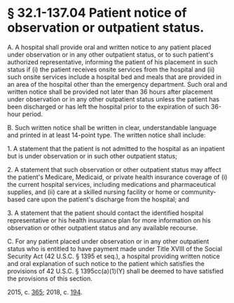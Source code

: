 # § 32.1-137.04 Patient notice of observation or outpatient status.

<p>A. A hospital shall provide oral and written notice to any patient placed under observation or in any other outpatient status, or to such patient's authorized representative, informing the patient of his placement in such status if (i) the patient receives onsite services from the hospital and (ii) such onsite services include a hospital bed and meals that are provided in an area of the hospital other than the emergency department. Such oral and written notice shall be provided not later than 36 hours after placement under observation or in any other outpatient status unless the patient has been discharged or has left the hospital prior to the expiration of such 36-hour period.</p><p>B. Such written notice shall be written in clear, understandable language and printed in at least 14-point type. The written notice shall include:</p><p>1. A statement that the patient is not admitted to the hospital as an inpatient but is under observation or in such other outpatient status;</p><p>2. A statement that such observation or other outpatient status may affect the patient's Medicare, Medicaid, or private health insurance coverage of (i) the current hospital services, including medications and pharmaceutical supplies, and (ii) care at a skilled nursing facility or home or community-based care upon the patient's discharge from the hospital; and</p><p>3. A statement that the patient should contact the identified hospital representative or his health insurance plan for more information on his observation or other outpatient status and any available recourse.</p><p>C. For any patient placed under observation or in any other outpatient status who is entitled to have payment made under Title XVIII of the Social Security Act (42 U.S.C. § 1395 et seq.), a hospital providing written notice and oral explanation of such notice to the patient which satisfies the provisions of 42 U.S.C. § 1395cc(a)(1)(Y) shall be deemed to have satisfied the provisions of this section.</p><p>2015, c. <a href='http://lis.virginia.gov/cgi-bin/legp604.exe?151+ful+CHAP0365'>365</a>; 2018, c. <a href='http://lis.virginia.gov/cgi-bin/legp604.exe?181+ful+CHAP0194'>194</a>.</p>